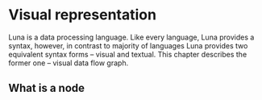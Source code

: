 # Visual representation

Luna is a data processing language. Like every language, Luna provides a syntax, however, in contrast to majority of languages Luna provides two equivalent syntax forms – visual and textual. This chapter describes the former one – visual data flow graph.

## What is a node
